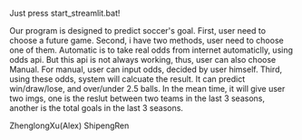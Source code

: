 Just press start_streamlit.bat!



Our program is designed to predict soccer's goal. 
First, user need to choose a future game.
Second, i have two methods, user need to choose one of them. Automatic is to take real odds from internet automaticlly, using odds api. But this api is not always working, thus, user can also choose Manual. For manual, user can input odds, decided by user himself. 
Third, using these odds, system will calcuate the result. It can predict win/draw/lose, and over/under 2.5 balls. 
In the mean time, it will give user two imgs, one is the reslut between two teams in the last 3 seasons, another is the total goals in the last 3 seasons. 


ZhenglongXu(Alex) 
ShipengRen